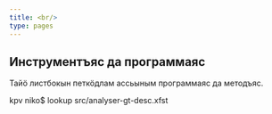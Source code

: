```yaml
---
title: <br/>
type: pages
---
```


## Инструментъяс да программаяс

Тайӧ листбокын петкӧдлам ассьыным программаяс да методъяс.

kpv niko$ lookup src/analyser-gt-desc.xfst